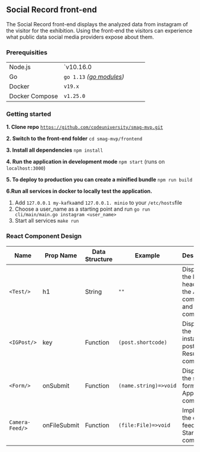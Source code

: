 ## Social Record front-end  
The Social Record front-end displays the analyzed data from instagram of the visitor for the exhibition. Using the front-end the visitors can experience what public data social media providers expose about them.

### Prerequisities

|                |                                                                      |     |     |     |
| -------------- | -------------------------------------------------------------------- | --- | --- | --- |
| Node.js        | `v10.16.0                                                            |     |     |     |
| Go             | `go 1.13` _([go modules](https://blog.golang.org/using-go-modules))_ |     |     |     |
| Docker         | `v19.x`                                                              |     |     |     |
| Docker Compose | `v1.25.0`                                                            |     |     |     |

### Getting started

**1. Clone repo** [`https://github.com/codeuniversity/smag-mvp.git`](https://github.com/codeuniversity/smag-mvp.git)

**2. Switch to the front-end folder** `cd smag-mvp/frontend`

**3. Install all dependencies**  `npm install`

**4. Run the application in development mode** `npm start` (runs on `localhost:3000`)

**5. To deploy to production you can create a minified bundle** `npm run build`

**6.Run all services in docker to locally test the application.**     

1. Add `127.0.0.1 my-kafka`and `127.0.0.1. minio` to your `/etc/hosts`file
2. Choose a user_name as a starting point and run `go run cli/main/main.go instagram <user_name>`
3. Start all services `make run`

### React Component Design

| Name            | Prop Name    | Data Structure | Example               | Description                                                        |
| --------------- | ------------ | -------------- | --------------------- | ------------------------------------------------------------------ |
| `<Test/>`       | h1           | String         | `""`                  | Displays the h1 headline in the App component and Start component. |
| `<IGPost/>`     | key          | Function       | `(post.shortcode)`    | Displays the instagram post in the Result component.               |
| `<Form/>`       | onSubmit     | Function       | `(name.string)=>void` | Displays the search form in the App component.                     |
| `Camera-Feed/>` | onFileSubmit | Function       | `(file:File)=>void`   | Implements the camera feed in the Start component.                 |
